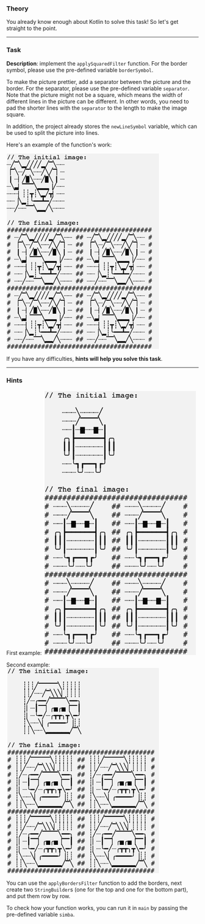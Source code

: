 ### Theory

You already know enough about Kotlin to solve this task! 
So let's get straight to the point.

___

### Task

**Description**: implement the `applySquaredFilter` function.
For the border symbol, please use the pre-defined variable `borderSymbol`.

To make the picture prettier, add a separator between the picture and the border.
For the separator, please use the pre-defined variable `separator`.
Note that the picture might not be a square, which means the width of different lines in the picture can be different.
In other words, you need to pad the shorter lines with the `separator` to the length to make the image square.

In addition, the project already stores the `newLineSymbol` variable, which can be used to split the picture into lines.

Here's an example of the function's work:
<p>
    <img src="../../../utils/src/main/resources/images/part1/almost.done/when_hint_2.png" alt="Example of the function's work" width="400"/>
</p>

If you have any difficulties, **hints will help you solve this task**.

----

### Hints

<div class="hint" title="Several examples how applyBordersFilter function should work">

First example:
<img src="../../../utils/src/main/resources/images/part1/almost.done/examples/squared/android.png" alt="Example of the function's work" width="400"/>

Second example:
<img src="../../../utils/src/main/resources/images/part1/almost.done/examples/squared/monkey.png" alt="Example of the function's work" width="400"/>

</div>

<div class="hint" title="The main idea of the algorithm">

   You can use the <code>applyBordersFilter</code> function to add the borders, next 
   create two <code>StringBuilder</code>s (one for the top and one for the bottom part), 
   and put them row by row.
</div>

<div class="hint" title="Pre-defined variable to check your code">

   To check how your function works, you can run it in <code>main</code> by passing the pre-defined variable <code>simba</code>.
</div>
